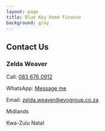 ```yaml
---
layout: page
title: Blue Key Home Finance
background: gray
---
```


<div class="container contact-us py-5">

  <div class="row justify-content-center">
    <div class="col-md text-center" style="max-width: 500px;">
      <h2 class="section-heading text-uppercase">Contact Us</h2>
      <h3>Zelda Weaver</h3>
      <p>Call: <a href="tel:+27825190947">083 676 0912</a></p>
      <p>WhatsApp: <a href="https://wa.me/27825190947" target="_blank">Message me</a></p>
      <p>Email: <a href="mailto:zelda.weaver@evogroup.co.za?subject=Mail from Blue Key Website">zelda.weaver@evogroup.co.za</a></p>
      <p>Midlands</p>
      <p>Kwa-Zulu Natal</p>
      </div>
  </div>

  <!-- Separate row for General Enquiries -->
  <!-- <div class="row justify-content-center mt-4">
    <div class="col-lg text-center w-100" style="max-width: 1000px;">
      <h3>National Enquiries</h3>
      <p>Email: <a href="mailto:zelda.weaver@evogroup.co.za?subject=National Enquiries Mail from Evo Website">zelda.weaver@evogroup.co.za</a></p>
    </div>
  </div> -->

</div>
